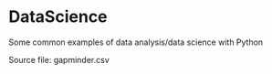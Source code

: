 # DataScience
Some common examples of data analysis/data science with Python  

Source file: gapminder.csv

